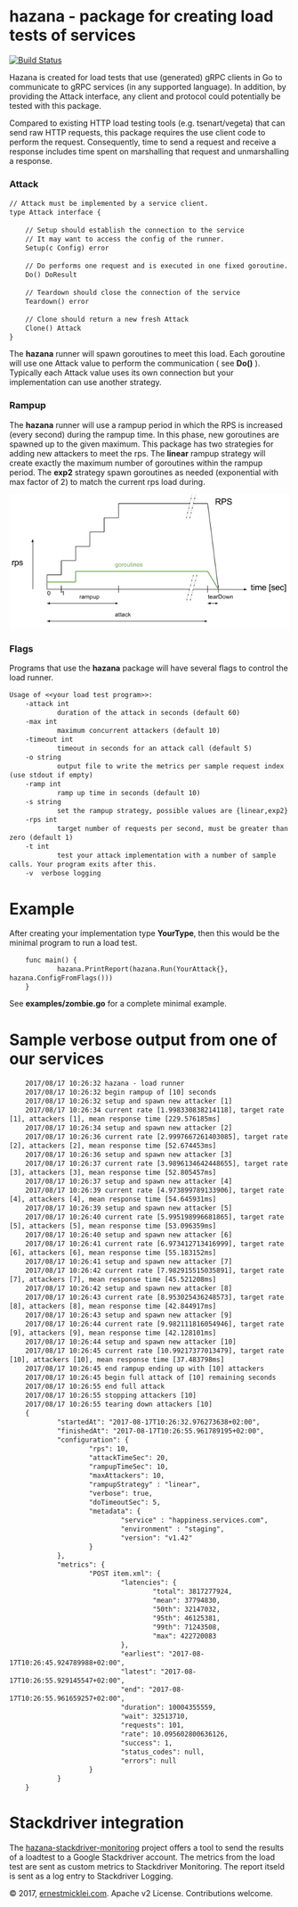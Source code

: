 # hazana - package for creating load tests of services

[![Build Status](https://travis-ci.org/emicklei/hazana.png)](https://travis-ci.org/emicklei/hazana)

Hazana is created for load tests that use (generated) gRPC clients in Go to communicate to gRPC services (in any supported language). In addition, by providing the Attack interface, any client and protocol could potentially be tested with this package.

Compared to existing HTTP load testing tools (e.g. tsenart/vegeta) that can send raw HTTP requests, this package requires the use client code to perform the request. 
Consequently, time to send a request and receive a response includes time spent on marshalling that request and unmarshalling a response.

### Attack

    // Attack must be implemented by a service client.
    type Attack interface {

        // Setup should establish the connection to the service
        // It may want to access the config of the runner.
        Setup(c Config) error

        // Do performs one request and is executed in one fixed goroutine.
        Do() DoResult

        // Teardown should close the connection of the service
        Teardown() error

        // Clone should return a new fresh Attack
        Clone() Attack
    }
    
The **hazana** runner will spawn goroutines to meet this load.
Each goroutine will use one Attack value to perform the communication ( see **Do()** ).
Typically each Attack value uses its own connection but your implementation can use another strategy.

### Rampup
The **hazana** runner will use a rampup period in which the RPS is increased (every second) during the rampup time. In this phase, new goroutines are spawned up to the given maximum. This package has two strategies for adding new attackers to meet the rps.
The **linear** rampup strategy will create exactly the maximum number of goroutines within the rampup period. 
The **exp2** strategy spawn goroutines as needed (exponential with max factor of 2) to match the current rps load during.
 
![](hazana.png)

### Flags
Programs that use the **hazana** package will have several flags to control the load runner.

    Usage of <<your load test program>>:
        -attack int
                duration of the attack in seconds (default 60)
        -max int
                maximum concurrent attackers (default 10)
        -timeout int
                timeout in seconds for an attack call (default 5)
        -o string
                output file to write the metrics per sample request index (use stdout if empty)
        -ramp int
                ramp up time in seconds (default 10)
        -s string
                set the rampup strategy, possible values are {linear,exp2}
        -rps int
                target number of requests per second, must be greater than zero (default 1)
        -t int
                test your attack implementation with a number of sample calls. Your program exits after this.
        -v	verbose logging

 # Example

After creating your implementation type **YourType**, then this would be the minimal program to run a load test.

        func main() {
                hazana.PrintReport(hazana.Run(YourAttack{}, hazana.ConfigFromFlags()))
        }

See **examples/zombie.go** for a complete minimal example.

 # Sample verbose output from one of our services

        2017/08/17 10:26:32 hazana - load runner
        2017/08/17 10:26:32 begin rampup of [10] seconds
        2017/08/17 10:26:32 setup and spawn new attacker [1]
        2017/08/17 10:26:34 current rate [1.998330838214118], target rate [1], attackers [1], mean response time [229.576185ms]
        2017/08/17 10:26:34 setup and spawn new attacker [2]
        2017/08/17 10:26:36 current rate [2.9997667261403085], target rate [2], attackers [2], mean response time [52.674453ms]
        2017/08/17 10:26:36 setup and spawn new attacker [3]
        2017/08/17 10:26:37 current rate [3.9896134642448655], target rate [3], attackers [3], mean response time [52.805457ms]
        2017/08/17 10:26:37 setup and spawn new attacker [4]
        2017/08/17 10:26:39 current rate [4.973899789133906], target rate [4], attackers [4], mean response time [54.645931ms]
        2017/08/17 10:26:39 setup and spawn new attacker [5]
        2017/08/17 10:26:40 current rate [5.995198996681865], target rate [5], attackers [5], mean response time [53.096359ms]
        2017/08/17 10:26:40 setup and spawn new attacker [6]
        2017/08/17 10:26:41 current rate [6.973412713416999], target rate [6], attackers [6], mean response time [55.183152ms]
        2017/08/17 10:26:41 setup and spawn new attacker [7]
        2017/08/17 10:26:42 current rate [7.982915515035891], target rate [7], attackers [7], mean response time [45.521208ms]
        2017/08/17 10:26:42 setup and spawn new attacker [8]
        2017/08/17 10:26:43 current rate [8.953025436248573], target rate [8], attackers [8], mean response time [42.844917ms]
        2017/08/17 10:26:43 setup and spawn new attacker [9]
        2017/08/17 10:26:44 current rate [9.982111816054946], target rate [9], attackers [9], mean response time [42.128101ms]
        2017/08/17 10:26:44 setup and spawn new attacker [10]
        2017/08/17 10:26:45 current rate [10.99217377013479], target rate [10], attackers [10], mean response time [37.483798ms]
        2017/08/17 10:26:45 end rampup ending up with [10] attackers
        2017/08/17 10:26:45 begin full attack of [10] remaining seconds
        2017/08/17 10:26:55 end full attack
        2017/08/17 10:26:55 stopping attackers [10]
        2017/08/17 10:26:55 tearing down attackers [10]
        {
                "startedAt": "2017-08-17T10:26:32.976273638+02:00",
                "finishedAt": "2017-08-17T10:26:55.961789195+02:00",
                "configuration": {
                        "rps": 10,
                        "attackTimeSec": 20,
                        "rampupTimeSec": 10,
                        "maxAttackers": 10,
                        "rampupStrategy" : "linear",
                        "verbose": true,
                        "doTimeoutSec": 5,
                        "metadata": {
                                "service" : "happiness.services.com",
                                "environment" : "staging",
                                "version": "v1.42"
                        }
                },
                "metrics": {
                        "POST item.xml": {
                                "latencies": {
                                        "total": 3817277924,
                                        "mean": 37794830,
                                        "50th": 32147032,
                                        "95th": 46125381,
                                        "99th": 71243508,
                                        "max": 422720083
                                },
                                "earliest": "2017-08-17T10:26:45.924789988+02:00",
                                "latest": "2017-08-17T10:26:55.929145547+02:00",
                                "end": "2017-08-17T10:26:55.961659257+02:00",
                                "duration": 10004355559,
                                "wait": 32513710,
                                "requests": 101,
                                "rate": 10.095602800636126,
                                "success": 1,
                                "status_codes": null,
                                "errors": null
                        }
                }
        }

# Stackdriver integration

The [hazana-stackdriver-monitoring](https://github.com/emicklei/hazana-stackdriver-monitoring) project offers a tool to send the results of a loadtest to a Google Stackdriver account. The metrics from the load test are sent as custom metrics to Stackdriver Monitoring. The report itseld is sent as a log entry to Stackdriver Logging.

© 2017, [ernestmicklei.com](http://ernestmicklei.com).  Apache v2 License. Contributions welcome.
